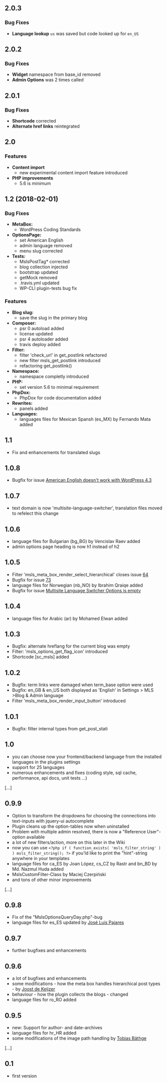 ## 2.0.3

### Bug Fixes
* **Language lookup** `us` was saved but code looked up for `en_US` 

## 2.0.2

### Bug Fixes

* **Widget** namespace from base_id removed
* **Admin Options** was 2 times called

## 2.0.1

### Bug Fixes

* **Shortcode** corrected
* **Alternate href links** reintegrated

## 2.0

### Features

* **Content import**
    - new experimental content import feature introduced
* **PHP improvements**
    - 5.6 is minimum

## 1.2 (2018-02-01)

### Bug Fixes

* **MetaBox:**
    - WordPress Coding Standards
* **OptionsPage:**
    - set American English
    - admin language removed
    - menu slug corrected
* **Tests:**
    - MslsPostTag* corrected
    - blog collection injected
    - bootstrap updated
    - getMock removed
    - .travis.yml updated
    - WP-CLI plugin-tests bug fix

### Features

* **Blog slug:** 
    - save the slug in the primary blog
* **Composer:**
    - psr 0 autoload added
    - license updated
    - psr 4 autoloader added
    - travis deploy added
* **Filter:** 
    - filter 'check_url' in get_postlink refactored
    - new filter msls_get_postlink introduced
    - refactoring get_postlink()
* **Namespace:**
    - namespace completly introduced
* **PHP:**
    - set version 5.6 to minimal requirement
* **PhpDox:**
    - PhpDox for code documentation added
* **Rewrites:**
    - panels added
* **Languages:**
    - languages files for Mexican Spansh (es_MX) by Fernando Mata added


## 1.1
* Fix and enhancements for translated slugs

## 1.0.8
* Bugfix for issue [American English doesn't work with WordPress 4.3](https://wordpress.org/support/topic/american-english-doesnt-work-with-wordpress-43?replies=12#post-7791218)

## 1.0.7
* text domain is now 'multisite-language-switcher', translation files moved to refelect this change

## 1.0.6
* language files for Bulgarian (bg_BG) by Vencislav Raev added
* admin options page heading is now h1 instead of h2

## 1.0.5
* Filter 'msls_meta_box_render_select_hierarchical' closes issue [64](https://github.com/lloc/Multisite-Language-Switcher/issues/64)
* Bugfix for issue [73](https://github.com/lloc/Multisite-Language-Switcher/issues/73)
* language files for Norwegian (nb_NO) by Ibrahim Qraiqe added
* Bugfix for issue [Multisite Language Switcher Options is empty](https://wordpress.org/support/topic/multisite-language-switcher-options-is-empty)

## 1.0.4
* language files for Arabic (ar) by Mohamed Elwan added

## 1.0.3
* Bugfix: alternate hreflang for the current blog was empty
* Filter: 'msls_options_get_flag_icon' introduced
* Shortcode [sc_msls] added

## 1.0.2
* Bugfix: term links were damaged when term_base option were used
* Bugfix: en_GB & en_US both displayed as 'English' in Settings > MLS >Blog & Admin language
* Filter 'msls_meta_box_render_input_button' introduced

## 1.0.1
* Bugfix: filter internal types from get_post_stati

## 1.0
* you can choose now your frontend/backend language from the installed languages in the plugins settings
* support for 25 languages
* numerous enhancements and fixes (coding style, sql cache, performance, api docs, unit tests ...)

[...]

## 0.9.9
* Option to transform the dropdowns for choosing the connections into text-inputs with jquery-ui autocomplete
* Plugin cleans up the option-tables now when uninstalled
* Problem with multiple admin resolved, there is now a "Reference User"-option available
* a lot of new filters/action, more on this later in the Wiki
* now you can use `<?php if ( function_exists( 'msls_filter_string' ) ) msls_filter_string(); ?>` if you'ld like to print the "hint"-string anywhere in your templates
* language files for ca_ES by Joan López, cs_CZ by Rastr and bn_BD by Md. Nazmul Huda added
* MslsCustomFilter-Class by Maciej Czerpiński
* and tons of other minor improvements

[...]

## 0.9.8
* Fix of the "MslsOptionsQueryDay.php"-bug
* language files for es_ES updated by [José Luis Pajares](http://gelo.tv/)

## 0.9.7
* further bugfixes and enhancements

## 0.9.6
* a lot of bugfixes and enhancements
* some modifications - how the meta box handles hierarchical post types - by [Joost de Keijzer](http://dekeijzer.org/)
* behaviour - how the plugin collects the blogs - changed
* language files for ro_RO added

## 0.9.5
* new: Support for author- and date-archives
* language files for hr_HR added
* some modifications of the image path handling by [Tobias Bäthge](http://tobias.baethge.com/)

[...]

## 0.1
* first version
